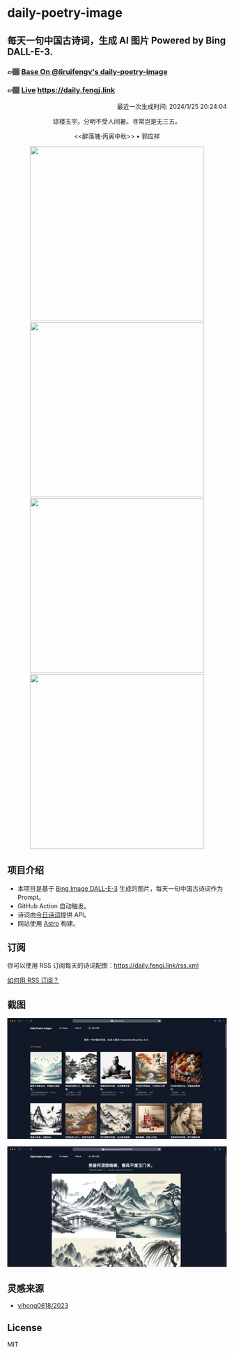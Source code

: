 
# daily-poetry-image

## 每天一句中国古诗词，生成 AI 图片 Powered by Bing DALL-E-3.

### 👉🏽 [Base On @liruifengv's daily-poetry-image](https://github.com/liruifengv/daily-poetry-image)

### 👉🏽 [Live](https://daily.fengj.link) https://daily.fengj.link

<p align="right">
  最近一次生成时间: 2024/1/25 20:24:04
</p>
<p align="center">
琼楼玉宇。分明不受人间暑。寻常岂是无三五。
</p>
<p align="center">
<<醉落魄·丙寅中秋>> • 郭应祥
</p>
<p align="center">
<img src="https://tse2.mm.bing.net/th/id/OIG.WsFTCerrN4alxbs9sov1" height="400" width="400" />
<img src="https://tse1.mm.bing.net/th/id/OIG.CBxwf_0Ly2MuL_.Q.gnh" height="400" width="400" />
<img src="https://tse1.mm.bing.net/th/id/OIG.n_zxPxzNBYlZRXgulQJR" height="400" width="400" />
<img src="https://tse3.mm.bing.net/th/id/OIG.ne8WcA5x8dBi3rSHJAUI" height="400" width="400" />
</p>

## 项目介绍

-   本项目是基于 [Bing Image DALL-E-3](https://www.bing.com/images/create) 生成的图片，每天一句中国古诗词作为 Prompt。
-   GitHub Action 自动触发。
-   诗词由[今日诗词](https://www.jinrishici.com/)提供 API。
-   网站使用 [Astro](https://astro.build) 构建。

## 订阅

你可以使用 RSS 订阅每天的诗词配图：https://daily.fengj.link/rss.xml

[如何用 RSS 订阅？](https://zhuanlan.zhihu.com/p/55026716)

## 截图

![图片列表](./screenshots/Snipaste_2023-12-28_21-00-26.png)

![图片详情](./screenshots/Snipaste_2023-12-28_21-00-53.png)

## 灵感来源

-   [yihong0618/2023](https://github.com/yihong0618/2023)

## License

MIT

